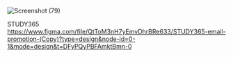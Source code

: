 
![Screenshot (79)](https://github.com/sohaniabeywickrama/UI-UX-Developer-Intern/assets/99112193/0c548502-4035-4a67-a9d9-2ee753f3f1ce)

  STUDY365 
  https://www.figma.com/file/QtToM3nH7yEmvDhrBRe633/STUDY365-email-promotion-(Copy)?type=design&node-id=0-1&mode=design&t=DFyPQyPBFAmktBmn-0
  
